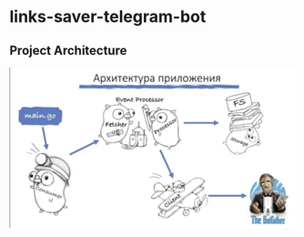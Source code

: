 # links-saver-telegram-bot

## Project Architecture

![](https://github.com/prippa/my-projects-media/blob/main/links-saver-telegram-bot/tg-bot-arch.png)
